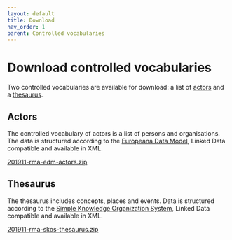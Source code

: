 ```yaml
---
layout: default
title: Download
nav_order: 1
parent: Controlled vocabularies
---
```


# Download controlled vocabularies
Two controlled vocabularies are available for download: a list of [actors](#actors) and a [thesaurus](#thesaurus).

## Actors
The controlled vocabulary of actors is a list of persons and organisations. The data is structured according to the [Europeana Data Model](https://pro.europeana.eu/edm-documentation), Linked Data compatible and available in XML.

[201911-rma-edm-actors.zip](https://scan.rijkskoha.nl/adlibdumps/201911-rma-edm-actors.zip)

## Thesaurus
The thesaurus includes concepts, places and events. Data is structured according to the [Simple Knowledge Organization System](https://www.w3.org/2004/02/skos/), Linked Data compatible and available in XML.

[201911-rma-skos-thesaurus.zip](https://scan.rijkskoha.nl/adlibdumps/201911-rma-skos-thesaurus.zip)
